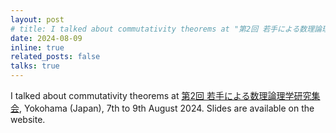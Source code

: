 ```yaml
---
layout: post
# title: I talked about commutativity theorems at "第2回 若手による数理論理学研究集会", Kanagawa (Japan).
date: 2024-08-09
inline: true
related_posts: false
talks: true
---
```


I talked about commutativity theorems at <a href="https://sites.google.com/view/yorukai-2nd">第2回 若手による数理論理学研究集会</a>, Yokohama (Japan), 7th to 9th August 2024.
Slides are available on the website.